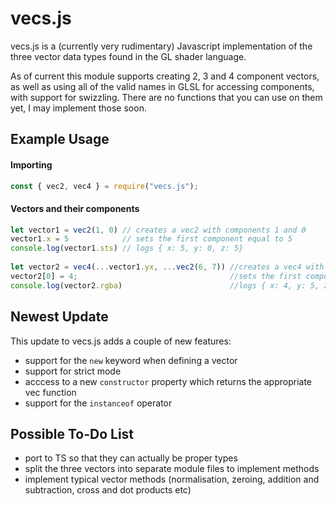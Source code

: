 # vecs.js
vecs.js is a (currently very rudimentary) Javascript implementation of the three vector data types found in the GL shader language.

As of current this module supports creating 2, 3 and 4 component vectors, as well as using all of the valid names in GLSL for accessing components, with support for swizzling.
There are no functions that you can use on them yet, I may implement those soon.

## Example Usage

#### Importing

```js
const { vec2, vec4 } = require("vecs.js");
```

#### Vectors and their components

```js
let vector1 = vec2(1, 0) // creates a vec2 with components 1 and 0
vector1.x = 5            // sets the first component equal to 5
console.log(vector1.sts) // logs { x: 5, y: 0, z: 5}
  
let vector2 = vec4(...vector1.yx, ...vec2(6, 7)) //creates a vec4 with vector1's components swapped as x and y, and a new vec2's components as z and w
vector2[0] = 4;                                  //sets the first component equal to 4
console.log(vector2.rgba)                        //logs { x: 4, y: 5, z: 6, w: 7 }
```

## Newest Update

This update to vecs.js adds a couple of new features:

- support for the `new` keyword when defining a vector
- support for strict mode
- acccess to a new `constructor` property which returns the appropriate vec function
- support for the `instanceof` operator

## Possible To-Do List

- port to TS so that they can actually be proper types
- split the three vectors into separate module files to implement methods
- implement typical vector methods (normalisation, zeroing, addition and subtraction, cross and dot products etc)
